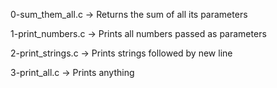 0-sum_them_all.c -> Returns the sum of all its parameters

1-print_numbers.c -> Prints all numbers passed as parameters

2-print_strings.c -> Prints strings followed by new line

3-print_all.c -> Prints anything
